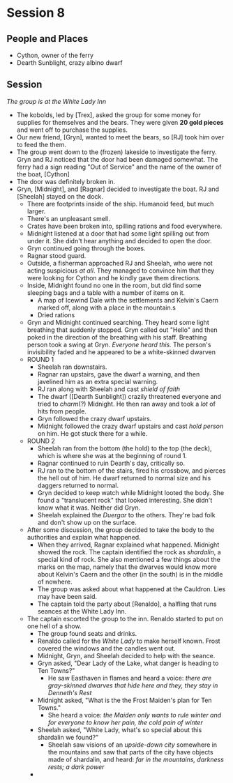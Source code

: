 
# Session 8
## People and Places
* Cython, owner of the ferry
* Dearth Sunblight, crazy albino dwarf
## Session
_The group is at the White Lady Inn_
* The kobolds, led by [Trex], asked the group for some money for supplies for themselves and the bears. They were given **20 gold pieces** and went off to purchase the supplies.
* Our new friend, [Gryn], wanted to meet the bears, so [RJ] took him over to feed the them.
* The group went down to the (frozen) lakeside to investigate the ferry. Gryn and RJ noticed that the door had been damaged somewhat. The ferry had a sign reading "Out of Service" and the name of the owner of the boat, [Cython]
* The door was definitely broken in.
* Gryn, [Midnight], and [Ragnar] decided to investigate the boat. RJ and [Sheelah] stayed on the dock.
	* There are footprints inside of the ship. Humanoid feed, but much larger.
	* There's an unpleasant smell.
	* Crates have been broken into, spilling rations and food everywhere.
	* Midnight listened at a door that had some light spilling out from under it. She didn't hear anything and decided to open the door.
	* Gryn continued going through the boxes.
	* Ragnar stood guard.
	* Outside, a fisherman approached RJ and Sheelah, who were not acting suspicious _at all_. They managed to convince him that they were looking for Cython and he kindly gave them directions.
	* Inside, Midnight found no one in the room, but did find some sleeping bags and a table with a number of items on it.
		* A map of Icewind Dale with the settlements and Kelvin's Caern marked off, along with a place in the mountain.s
		* Dried rations
	* Gryn and Midnight continued searching. They heard some light breathing that suddenly stopped. Gryn called out "Hello" and then poked in the direction of the breathing with his staff. Breathing person took a swing at Gryn. _Everyone heard this._ The person's invisibility faded and he appeared to be a white-skinned dwarven
	* ROUND 1
		* Sheelah ran downstairs.
		* Ragnar ran upstairs, gave the dwarf a warning, and then javelined him as an extra special warning.
		* RJ ran along with Sheelah and cast _shield of faith_
		* The dwarf ([Dearth Sunblight]) crazily threatened everyone and tried to _charm_(?) Midnight. He then ran away and took a _lot_ of hits from people.
		* Gryn followed the crazy dwarf upstairs.
		* Midnight followed the crazy dwarf upstairs and cast _hold person_ on him. He got stuck there for a while.
	* ROUND 2
		* Sheelah ran from the bottom (the hold) to the top (the deck), which is where she was at the beginning of round 1.
		* Ragnar continued to ruin Dearth's day, critically so.
		* RJ ran to the bottom of the stairs, fired his crossbow, and pierces the hell out of him. He dwarf returned to normal size and his daggers returned to normal.
		* Gryn decided to keep watch while Midnight looted the body. She found a "translucent rock" that looked interesting. She didn't know what it was. Neither did Gryn.
		* Sheelah explained the _Duergar_ to the others. They're bad folk and don't show up on the surface.
	* After some discussion, the group decided to take the body to the authorities and explain what happened.
		* When they arrived, Ragnar explained what happened. Midnight showed the rock. The captain identified the rock as _shardalin_, a special kind of rock.  She also mentioned a few things about the marks on the map, namely that the dwarves would know more about Kelvin's Caern and the other (in the south) is in the middle of nowhere.
		* The group was asked about what happened at the Cauldron. Lies may have been said.
		* The captain told the party about [Renaldo], a halfling that runs seances at the White Lady Inn.
	* The captain escorted the group to the inn. Renaldo started to put on one hell of a show.
		* The group found seats and drinks.
		* Renaldo called for the _White Lady_ to make herself known. Frost covered the windows and the candles went out.
		* Midnight, Gryn, and Sheelah decided to help with the seance.
		* Gryn asked, "Dear Lady of the Lake, what danger is heading to Ten Towns?"
			* He saw Easthaven in flames and heard a voice: _there are gray-skinned dwarves that hide here and they, they stay in Denneth's Rest_
		* Midnight asked, "What is the the Frost Maiden's plan for Ten Towns."
			* She heard a voice: _the Maiden only wants to rule winter and for everyone to know her pain, the cold pain of winter_
		* Sheelah asked, "White Lady, what's so special about this shardalin we found?"
			* Sheelah saw visions of an _upside-down city_ somewhere in the mountains and saw that parts of the city have objects made of shardalin, and heard: _far in the mountains, darkness rests; a dark power_
		* 
<!--stackedit_data:
eyJoaXN0b3J5IjpbLTEyMDE5MjU5MzgsLTcxMDMwNjczNSw0Mz
IxMTkyODcsOTI1OTY1MTUzLDk5Mjg2NjA0NCwyMDg1NzY1MDc1
LDEyMzU1OTk5NDEsNDU1ODA0MDEzLC0xNzE4NTgzNTQ3LDEwND
kxMzA5NywtNjQ5ODIwMjk5LC05OTM2NjM3NjEsLTEyNDA3ODY5
MTEsLTE0ODM4MzkxMzgsMTQxOTYzODA2MywxMDMyOTEwNjYxXX
0=
-->